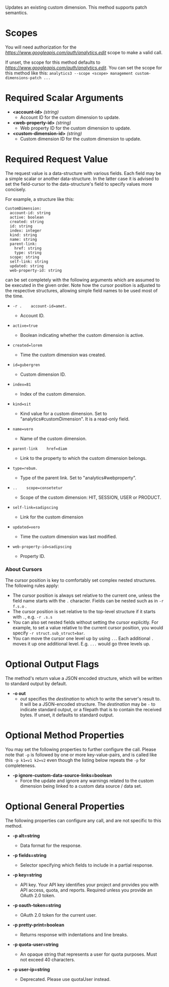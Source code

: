 Updates an existing custom dimension. This method supports patch semantics.
# Scopes

You will need authorization for the *https://www.googleapis.com/auth/analytics.edit* scope to make a valid call.

If unset, the scope for this method defaults to *https://www.googleapis.com/auth/analytics.edit*.
You can set the scope for this method like this: `analytics3 --scope <scope> management custom-dimensions-patch ...`
# Required Scalar Arguments
* **&lt;account-id&gt;** *(string)*
    - Account ID for the custom dimension to update.
* **&lt;web-property-id&gt;** *(string)*
    - Web property ID for the custom dimension to update.
* **&lt;custom-dimension-id&gt;** *(string)*
    - Custom dimension ID for the custom dimension to update.
# Required Request Value

The request value is a data-structure with various fields. Each field may be a simple scalar or another data-structure.
In the latter case it is advised to set the field-cursor to the data-structure's field to specify values more concisely.

For example, a structure like this:
```
CustomDimension:
  account-id: string
  active: boolean
  created: string
  id: string
  index: integer
  kind: string
  name: string
  parent-link:
    href: string
    type: string
  scope: string
  self-link: string
  updated: string
  web-property-id: string

```

can be set completely with the following arguments which are assumed to be executed in the given order. Note how the cursor position is adjusted to the respective structures, allowing simple field names to be used most of the time.

* `-r .    account-id=amet.`
    - Account ID.
* `active=true`
    - Boolean indicating whether the custom dimension is active.
* `created=lorem`
    - Time the custom dimension was created.
* `id=gubergren`
    - Custom dimension ID.
* `index=81`
    - Index of the custom dimension.
* `kind=sit`
    - Kind value for a custom dimension. Set to &#34;analytics#customDimension&#34;. It is a read-only field.
* `name=vero`
    - Name of the custom dimension.
* `parent-link    href=diam`
    - Link to the property to which the custom dimension belongs.
* `type=rebum.`
    - Type of the parent link. Set to &#34;analytics#webproperty&#34;.

* `..    scope=consetetur`
    - Scope of the custom dimension: HIT, SESSION, USER or PRODUCT.
* `self-link=sadipscing`
    - Link for the custom dimension
* `updated=vero`
    - Time the custom dimension was last modified.
* `web-property-id=sadipscing`
    - Property ID.


### About Cursors

The cursor position is key to comfortably set complex nested structures. The following rules apply:

* The cursor position is always set relative to the current one, unless the field name starts with the `.` character. Fields can be nested such as in `-r f.s.o` .
* The cursor position is set relative to the top-level structure if it starts with `.`, e.g. `-r .s.s`
* You can also set nested fields without setting the cursor explicitly. For example, to set a value relative to the current cursor position, you would specify `-r struct.sub_struct=bar`.
* You can move the cursor one level up by using `..`. Each additional `.` moves it up one additional level. E.g. `...` would go three levels up.


# Optional Output Flags

The method's return value a JSON encoded structure, which will be written to standard output by default.

* **-o out**
    - *out* specifies the *destination* to which to write the server's result to.
      It will be a JSON-encoded structure.
      The *destination* may be `-` to indicate standard output, or a filepath that is to contain the received bytes.
      If unset, it defaults to standard output.
# Optional Method Properties

You may set the following properties to further configure the call. Please note that `-p` is followed by one 
or more key-value-pairs, and is called like this `-p k1=v1 k2=v2` even though the listing below repeats the
`-p` for completeness.

* **-p ignore-custom-data-source-links=boolean**
    - Force the update and ignore any warnings related to the custom dimension being linked to a custom data source / data set.

# Optional General Properties

The following properties can configure any call, and are not specific to this method.

* **-p alt=string**
    - Data format for the response.

* **-p fields=string**
    - Selector specifying which fields to include in a partial response.

* **-p key=string**
    - API key. Your API key identifies your project and provides you with API access, quota, and reports. Required unless you provide an OAuth 2.0 token.

* **-p oauth-token=string**
    - OAuth 2.0 token for the current user.

* **-p pretty-print=boolean**
    - Returns response with indentations and line breaks.

* **-p quota-user=string**
    - An opaque string that represents a user for quota purposes. Must not exceed 40 characters.

* **-p user-ip=string**
    - Deprecated. Please use quotaUser instead.

